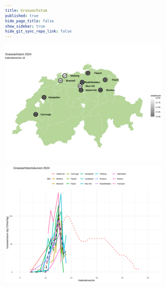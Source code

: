 ```yaml
---
title: Graswachstum
published: true
hide_page_title: false
show_sidebar: true
hide_git_sync_repo_link: false
---
```


![Graswachstum_2024 KW18](Graswachstum_2024KW18.svg "Graswachstum_2024KW17")

![Graswachstumskurve_2024](Graswachstumskurve_2024.svg "Graswachstumskurve_2024")